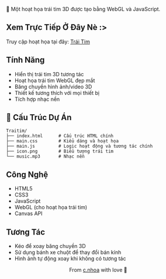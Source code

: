 💖 </b>Một hoạt họa trái tim 3D được tạo bằng WebGL và JavaScript.</b>

## Xem Trực Tiếp Ở Đây Nè :>

Truy cập hoạt họa tại đây: [Trái Tim](https://chunhanhoa.github.io/TraiTim)

## Tính Năng

- Hiển thị trái tim 3D tương tác
- Hoạt họa trái tim WebGL đẹp mắt
- Băng chuyền hình ảnh/video 3D
- Thiết kế tương thích với mọi thiết bị
- Tích hợp nhạc nền

## 📁 Cấu Trúc Dự Án

```
Traitim/
├── index.html      # Cấu trúc HTML chính
├── main.css        # Kiểu dáng và hoạt họa
├── main.js         # Logic hoạt động và tương tác chính
├── icon.png        # Biểu tượng trái tim
└── music.mp3       # Nhạc nền
```

## Công Nghệ

- HTML5
- CSS3
- JavaScript
- WebGL (cho hoạt họa trái tim)
- Canvas API

## Tương Tác

- Kéo để xoay băng chuyền 3D
- Sử dụng bánh xe chuột để thay đổi bán kính
- Hình ảnh tự động xoay khi không có tương tác
</b>
<p align="center">
  From <a href="https://www.instagram.com/c.nhoa/">c.nhoa</a> with love 💖
</p>

